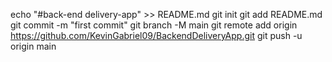 echo "#back-end delivery-app" >> README.md
git init 
git add README.md
git commit -m "first commit"
git branch -M main 
git remote add origin https://github.com/KevinGabriel09/BackendDeliveryApp.git
git push -u origin main